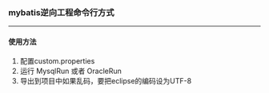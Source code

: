 ### mybatis逆向工程命令行方式
---
#### 使用方法
1. 配置custom.properties
2. 运行 MysqlRun 或者 OracleRun
3. 导出到项目中如果乱码，要把eclipse的编码设为UTF-8
